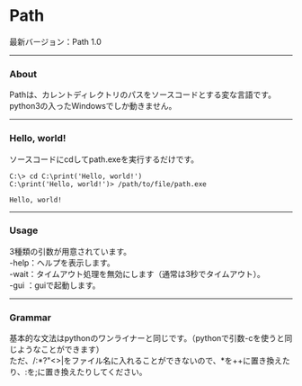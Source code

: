 # Path
最新バージョン：Path 1.0
***
### About
Pathは、カレントディレクトリのパスをソースコードとする変な言語です。  
python3の入ったWindowsでしか動きません。
***
### Hello, world!
ソースコードにcdしてpath.exeを実行するだけです。
```
C:\> cd C:\print('Hello, world!')
C:\print('Hello, world!')> /path/to/file/path.exe

Hello, world!
```
***
### Usage  
3種類の引数が用意されています。  
\-help：ヘルプを表示します。  
\-wait：タイムアウト処理を無効にします（通常は3秒でタイムアウト）。  
\-gui ：guiで起動します。
***
### Grammar
基本的な文法はpythonのワンライナーと同じです。（pythonで引数-cを使うと同じようなことができます）  
ただ、\/:*?"<>|をファイル名に入れることができないので、*を++に置き換えたり、:を;に置き換えたりしてください。
